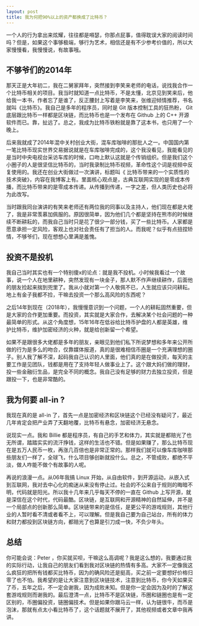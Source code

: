 ```yaml
---
layout: post
title: 我为何把90%以上的资产都换成了比特币？
---
```


一个人的行为拿出来炫耀，往往都是嘚瑟，你那点屁事，值得耽误大家的阅读时间吗？但是，如果这个事够极端，够行为艺术，相信还是有不少参考价值的，所以大家慢慢看，我慢慢说，有故事哦。

## 不够爷们的2014年

那天正是大年初二，我在二舅家拜年，突然接到李笑来老师的电话，说找我合作一个比特币相关的项目。我当时就知道一点比特币，不是太懂，北京见到笑来后，他给我一本书，作者忘了是谁了，反正腰封上写着是李笑来，张维迎倾情推荐，书名就叫《比特币》。我自己是多年的程序员，同时是 Git 版本控制工具的狂热粉， Git 底层跟比特币一样都是区块链，而比特币也是一个发布在 Github 上的 C++ 开源软件而已。靠，扯远了。总之，我成为比特币铁粉就是靠了这本书，也只用了一个晚上。

后来我就成了2014年混中关村创业大街，混车库咖啡的那批人之一。中国国内第一笔比特币现实世界交易据说就是在车库咖啡完成的，这个我没看见，我能看见的是当时中央电视台采访车库的时候，口吻上默认这就是个传销组织。但是我们这个小圈子的人是很坚信比特币的，当时我录制比特币视频，革命性这个词是视频中反复使用的。我还在创业大街做过一次演讲，标题叫《 比特币带来的一个实质性的技术突破》，内容在我博客上有。里面核心观点是，古典互联网实现的是零成本传播，而比特币带来的是零成本传递。从传播到传递，一字之差，但人类历史也必将为此改写。

当时跟我同台演讲的有笑来老师还有两位我的同事以及主持人，他们现在都是大佬了，我是非常羡慕加佩服的。原因很简单，因为他们几个都是坚持在熊市的时候继续不断耕耘的，而我自己当时只是花了很少一部分钱，买了一些比特币。人家都是愿意承担一定风险，客观上也对社会责任有了担当的人。而我呢？似乎有点扭捏矫情，不够爷们，现在想想心里满是羞愧。

## 投资不是投机

我自己当时其实也有一个特别傻x的论点：就是我不投机。小时候我看过一个故事，说一个人在地里耕种，突然发现有一块金子，那人默不作声继续耕作，后面他的朋友捡起来揣到兜里了。我从小就对第一个人敬佩不已，人生就应该只问耕耘。地上有金子我都不捡，干嘛去投资一个那么高风险的东西呢？

之后14年到现在（2018年），我慢慢意识到一个问题，一个人的耕耘固然重要，但是大家的合作更加重要。而投资，其实就是大家合作，去解决某个社会问题的一种最简单的形式。从这个角度想，15年16年在低谷给比特币护盘的人都是英雄，维护比特币，维护加密经济的火种，就是给创新留一个希望。

如果不是跟很多大佬都是多年的朋友，亲眼见到他们私下所说梦想和多年来公开所做的行为是多么的吻合，仅靠媒体报道，真的是很难相信币圈是一个充满理想的圈子。别人我了解不深，起码我自己认识的人里面，他们真的是在做投资，每天的主要工作是见团队，钱都是用在了支持年轻人做事业上了。这个跟大妈们做的理财，投一些金融衍生品，是完全不同的概念。我自己没有足够的财力去独立投资，但是跟投一下，也是非常酷的。

## 我为何要 all-in ?

我现在真的是 all-in 了，首先一点是加密经济和区块链这个已经没有疑问了，最近几年肯定会把产业弄了天翻地覆，比特币有悬念，加密经济无悬念。

说现实一点。我和 Billie 都是程序员，有自己的手艺和体力，其实就是都赔光了也无所谓，踏踏实实的流汗挣钱，这样的生活也不错。但是如果赚了，那么比特币现在是五万人民币一枚，再涨几百倍也是非常正常的。那样我们就可以像车库咖啡那些朋友们一样了，全球飞，什么项目够创新就投什么。总之，不管成败，都绝不平淡，做人咋能不做个有故事的人呢。

再说的浪漫一点。从06年我搞 Linux 开始，从自由软件，到开源运动，从嵌入式到互联网，我对去中心化的痴迷从来没有停止过。社会的不公来自于规则的晦暗不明，代码就是阳光。所以我十几年来几乎每天不停的一直在 Github 上写开源，就是深信在这个时代，代码最酷。区块链，是互联网和开源精神的自然延伸，并不是一个局部点的创新那么简单。区块链带来的是信任，是更公平的游戏规则，其他行业的人暂时看不清或者看不上，可以理解。但是我自己要为自己站台，所有的体力和财力都投到区块链方向，都赔光了也算是引刀成一快，不负少年头。

## 总结

你可能会说：Peter ，你买就买呗，干嘛这么高调呢？我是这么想的，我要通过我的实际行动，让我自己的朋友们看到我对区块链的热情有多高。大家不一定像我这么疯狂的把所有钱都买比特币，因为的确风险还是挺高，买之前一定要想好价格归零了也不怕。我希望的是让大家注意到区块链技术，注意到比特币，你今天如果买了币，五年之后，不一定会谢我，因为成败未知。但是你一定会因为及时的了解这套游戏规则而谢我的。最后澄清一点，比特币不是区块链，币圈和链圈也是有一定区别的，币圈偏投资，链圈偏技术。但是如果你跟马云一样，认为链很牛，而币是泡沫，那就有点太小看比特币了，这个话题就不展开了，其他视频或者文章中我再讲。
